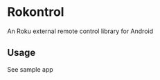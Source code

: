 Rokontrol
=======

An Roku external remote control library for Android

Usage
--------

See sample app
